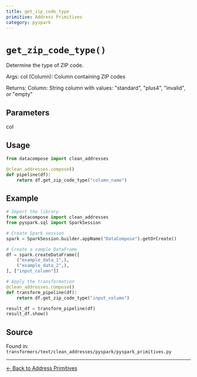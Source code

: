 ```yaml
---
title: get_zip_code_type
primitive: Address Primitives
category: pyspark
---
```


# `get_zip_code_type()`

Determine the type of ZIP code.

Args:
    col (Column): Column containing ZIP codes

Returns:
    Column: String column with values: "standard", "plus4", "invalid", or "empty"

## Parameters

col

## Usage

```python
from datacompose import clean_addresses

@clean_addresses.compose()
def pipeline(df):
    return df.get_zip_code_type("column_name")
```

## Example

```python
# Import the library
from datacompose import clean_addresses
from pyspark.sql import SparkSession

# Create Spark session
spark = SparkSession.builder.appName("DataCompose").getOrCreate()

# Create a sample DataFrame
df = spark.createDataFrame([
    ("example_data_1",),
    ("example_data_2",),
], ["input_column"])

# Apply the transformation
@clean_addresses.compose()
def transform_pipeline(df):
    return df.get_zip_code_type("input_column")

result_df = transform_pipeline(df)
result_df.show()
```

## Source

Found in: `transformers/text/clean_addresses/pyspark/pyspark_primitives.py`

---
[← Back to Address Primitives](/primitives/addresses)
